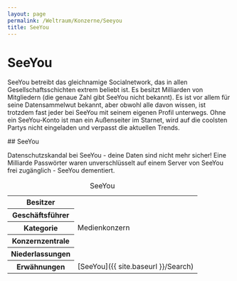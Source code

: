 ```yaml
---
layout: page
permalink: /Weltraum/Konzerne/Seeyou
title: SeeYou
---
```



# SeeYou


SeeYou betreibt das gleichnamige Socialnetwork, das in allen Gesellschaftsschichten extrem beliebt ist. Es besitzt Milliarden von Mitgliedern (die genaue Zahl gibt SeeYou nicht bekannt). Es ist vor allem für seine Datensammelwut bekannt, aber obwohl alle davon wissen, ist trotzdem fast jeder bei SeeYou mit seinem eigenen Profil unterwegs. Ohne ein SeeYou-Konto ist man ein Außenseiter im Starnet, wird auf die coolsten Partys nicht eingeladen und verpasst die aktuellen Trends.

<div class="anmerkung">
## SeeYou

Datenschutzskandal bei SeeYou - deine Daten sind nicht mehr sicher! Eine Milliarde Passwörter waren unverschlüsselt auf einem Server von SeeYou frei zugänglich - SeeYou dementiert.

</div>

<aside>
<table data-type="konzern">
<caption>SeeYou</caption>
<tbody>
<tr><th>Besitzer</th><td> </td></tr>
<tr><th>Geschäftsführer</th><td> </td></tr>
<tr><th>Kategorie</th><td>Medienkonzern</td></tr>
<tr><th>Konzernzentrale</th><td> </td></tr>
<tr><th>Niederlassungen</th><td> </td></tr>
<tr><th>Erwähnungen</th><td>[SeeYou]({{ site.baseurl }}/Search)</td></tr>
</tbody>
</table>
</aside>

